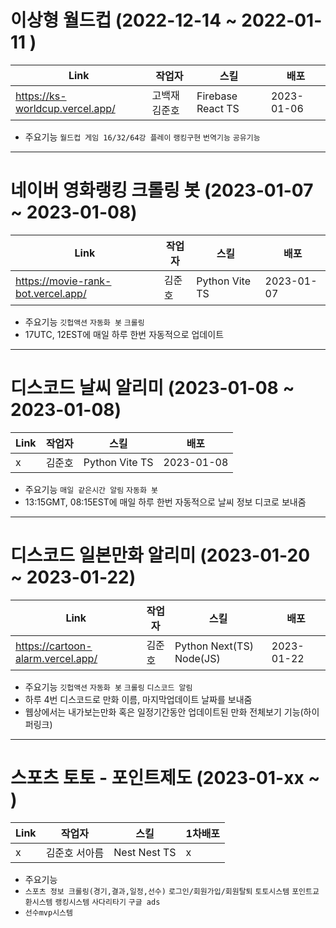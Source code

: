 # 이상형 월드컵 (2022-12-14 ~ 2022-01-11 )
 Link | 작업자 | 스킬 | 배포 |
 ----------- | --- | --- | --- | 
 https://ks-worldcup.vercel.app/ | 고백재 김준호 | Firebase React TS | 2023-01-06 |

- 주요기능 ```월드컵 게임 16/32/64강 플레이``` ```랭킹구현``` ```번역기능``` ```공유기능```

--------------------------

# 네이버 영화랭킹 크롤링 봇 (2023-01-07 ~ 2023-01-08)
 Link | 작업자 | 스킬 | 배포 |
 ----------- | --- | --- | --- | 
https://movie-rank-bot.vercel.app/ | 김준호 | Python Vite TS | 2023-01-07 |

- 주요기능 ```깃헙액션``` ```자동화 봇``` ```크롤링``` 
- 17UTC, 12EST에 매일 하루 한번 자동적으로 업데이트

--------------------------

# 디스코드 날씨 알리미 (2023-01-08 ~ 2023-01-08)
 Link | 작업자 | 스킬 | 배포 |
 ----------- | --- | --- | --- | 
x | 김준호 | Python Vite TS | 2023-01-08 |

- 주요기능 ```매일 같은시간 알림``` ```자동화 봇```
- 13:15GMT, 08:15EST에 매일 하루 한번 자동적으로 날씨 정보 디코로 보내줌

--------------------------

# 디스코드 일본만화 알리미 (2023-01-20 ~ 2023-01-22)
 Link | 작업자 | 스킬 | 배포 |
 ----------- | --- | --- | --- | 
https://cartoon-alarm.vercel.app/ | 김준호 | Python Next(TS) Node(JS) | 2023-01-22 |

- 주요기능 ```깃헙액션``` ```자동화 봇``` ```크롤링``` ```디스코드 알림``` 
- 하루 4번 디스코드로 만화 이름, 마지막업데이트 날짜를 보내줌
- 웹상에서는 내가보는만화 혹은 일정기간동안 업데이트된 만화 전체보기 기능(하이퍼링크)

--------------------------

# 스포츠 토토 - 포인트제도 (2023-01-xx ~ )
 Link | 작업자 | 스킬 | 1차배포 |
 ----------- | --- | --- | --- | 
x | 김준호 서아름 | Nest Nest TS | x |

- 주요기능 
- ```스포츠 정보 크롤링(경기,결과,일정,선수)``` ```로그인/회원가입/회원탈퇴```  ```토토시스템``` ```포인트교환시스템``` ```랭킹시스템``` ```사다리타기``` ```구글 ads```
- ```선수mvp시스템```
